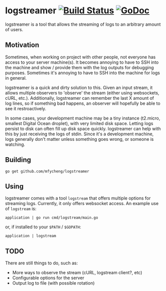 # logstreamer [![Build Status](https://travis-ci.org/mfycheng/logstreamer.svg?branch=master)](https://travis-ci.org/mfycheng/logstreamer) [![GoDoc](https://godoc.org/github.com/mfycheng/logstreamer?status.svg)](https://godoc.org/github.com/mfycheng/logstreamer)

logstreamer is a tool that allows the streaming of logs to an arbitrary amount of users.

## Motivation

Sometimes, when working on project with other people, not everyone has access to your server machine(s).
It becomes annoying to have to SSH into the machine and show / provide them with the log outputs for debugging
purposes. Sometimes it's annoying to have to SSH into the machine for logs in general.

logstreamer is a quick and dirty solution to this. Given an input stream, it allows multiple observers
to 'observe' the stream (either using websockets, cURL, etc.). Additionally, logstreamer can remember the
last X amount of log lines, so if something bad happens, an observer will hopefully be able to see it
restroactively.

In some cases, your development machine may be a tiny instance (t2.micro, smallest Digital Ocean droplet),
with very limited disk space. Letting logs persist to disk can often fill up disk space quickly. logstreamer
can help with this by just receiving the logs of stdin. Since it's a development machine, logs generally
don't matter unless something goes wrong, or someone is watching.

## Building

```
go get github.com/mfycheng/logstreamer
```

## Using

logstreamer comes with a tool `logstream` that offers multiple options for streaming logs. Currently,
it only offers websocket access. An example use of `logstream` is:

```
application | go run cmd/logstream/main.go
```

or, if installed to your `$PATH` / `$GOPATH`:

```
application | logstream
```

## TODO

There are still things to do, such as:

 * More ways to observe the stream (cURL, logstream client?, etc)
 * Configurable options for the server
 * Output log to file (with possible rotation)
